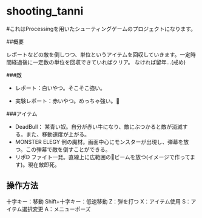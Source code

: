 # shooting_tanni
#これはProcessingを用いたシューティングゲームのプロジェクトになります。


##概要

レポートなどの敵を倒しつつ、単位というアイテムを回収していきます。一定時間経過後に一定数の単位を回収できていればクリア。
なければ留年...(戒め)


###敵

* レポート：白いやつ。そこそこ強い。

* 実験レポート：赤いやつ。めっちゃ強い。




###アイテム
* DeadBull：
某青い奴。自分が赤い牛になり、敵にぶつかると敵が消滅する。また、移動速度が上がる。
* MONSTER ELEGY
例の魔材。画面中心にモンスターが出現し、弾幕を放つ。この弾幕で敵を倒すことができる。
* リポD
ファイト一発。直線上に広範囲のビームを放つ(イメージで作ってます)。現在敵即死。


## 操作方法
十字キー：移動
Shift+十字キー：低速移動
Z：弾を打つ
X：アイテム使用
S：アイテム選択変更
A：メニューポーズ

